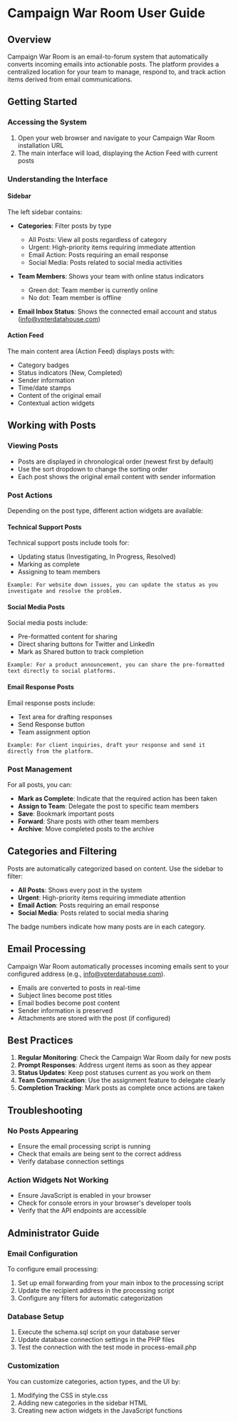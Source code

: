 # Campaign War Room User Guide

## Overview

Campaign War Room is an email-to-forum system that automatically converts incoming emails into actionable posts. The platform provides a centralized location for your team to manage, respond to, and track action items derived from email communications.

## Getting Started

### Accessing the System

1. Open your web browser and navigate to your Campaign War Room installation URL
2. The main interface will load, displaying the Action Feed with current posts

### Understanding the Interface

#### Sidebar

The left sidebar contains:

- **Categories**: Filter posts by type
  - All Posts: View all posts regardless of category
  - Urgent: High-priority items requiring immediate attention
  - Email Action: Posts requiring an email response
  - Social Media: Posts related to social media activities

- **Team Members**: Shows your team with online status indicators
  - Green dot: Team member is currently online
  - No dot: Team member is offline

- **Email Inbox Status**: Shows the connected email account and status (info@vpterdatahouse.com)

#### Action Feed

The main content area (Action Feed) displays posts with:

- Category badges
- Status indicators (New, Completed)
- Sender information
- Time/date stamps
- Content of the original email
- Contextual action widgets

## Working with Posts

### Viewing Posts

- Posts are displayed in chronological order (newest first by default)
- Use the sort dropdown to change the sorting order
- Each post shows the original email content with sender information

### Post Actions

Depending on the post type, different action widgets are available:

#### Technical Support Posts

Technical support posts include tools for:

- Updating status (Investigating, In Progress, Resolved)
- Marking as complete
- Assigning to team members

```
Example: For website down issues, you can update the status as you investigate and resolve the problem.
```

#### Social Media Posts

Social media posts include:

- Pre-formatted content for sharing
- Direct sharing buttons for Twitter and LinkedIn
- Mark as Shared button to track completion

```
Example: For a product announcement, you can share the pre-formatted text directly to social platforms.
```

#### Email Response Posts

Email response posts include:

- Text area for drafting responses
- Send Response button
- Team assignment option

```
Example: For client inquiries, draft your response and send it directly from the platform.
```

### Post Management

For all posts, you can:

- **Mark as Complete**: Indicate that the required action has been taken
- **Assign to Team**: Delegate the post to specific team members
- **Save**: Bookmark important posts
- **Forward**: Share posts with other team members
- **Archive**: Move completed posts to the archive

## Categories and Filtering

Posts are automatically categorized based on content. Use the sidebar to filter:

- **All Posts**: Shows every post in the system
- **Urgent**: High-priority items requiring immediate attention
- **Email Action**: Posts requiring an email response
- **Social Media**: Posts related to social media sharing

The badge numbers indicate how many posts are in each category.

## Email Processing

Campaign War Room automatically processes incoming emails sent to your configured address (e.g., info@vpterdatahouse.com).

- Emails are converted to posts in real-time
- Subject lines become post titles
- Email bodies become post content
- Sender information is preserved
- Attachments are stored with the post (if configured)

## Best Practices

1. **Regular Monitoring**: Check the Campaign War Room daily for new posts
2. **Prompt Responses**: Address urgent items as soon as they appear
3. **Status Updates**: Keep post statuses current as you work on them
4. **Team Communication**: Use the assignment feature to delegate clearly
5. **Completion Tracking**: Mark posts as complete once actions are taken

## Troubleshooting

### No Posts Appearing

- Ensure the email processing script is running
- Check that emails are being sent to the correct address
- Verify database connection settings

### Action Widgets Not Working

- Ensure JavaScript is enabled in your browser
- Check for console errors in your browser's developer tools
- Verify that the API endpoints are accessible

## Administrator Guide

### Email Configuration

To configure email processing:

1. Set up email forwarding from your main inbox to the processing script
2. Update the recipient address in the processing script
3. Configure any filters for automatic categorization

### Database Setup

1. Execute the schema.sql script on your database server
2. Update database connection settings in the PHP files
3. Test the connection with the test mode in process-email.php

### Customization

You can customize categories, action types, and the UI by:

1. Modifying the CSS in style.css
2. Adding new categories in the sidebar HTML
3. Creating new action widgets in the JavaScript functions
